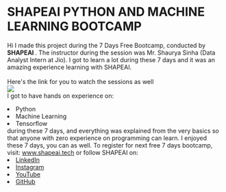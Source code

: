# SHAPEAI PYTHON AND MACHINE LEARNING BOOTCAMP
Hi I made this project during the 7 Days Free Bootcamp, conducted by <b> SHAPEAI
</b>.
The instructor during the session was Mr. Shaurya Sinha (Data Analyst Intern at Jio). I got to
learn a lot during these 7 days and it was an amazing experience learning with SHAPEAI.
<br><br>Here's the link for you to watch the sessions as well<br>
<a href="https://www.youtube.com/playlist?list=PL7zl8TDRnbulNEA-59W7wWgCWE8LEOD6h"> <img src="https://github.com/ShapeAI/PYTHON-AND-DATA-ANALYTICS/blob/main/YOUTUBE%20THUMBNAIL-5.png"> </a>
<br>I got to have hands on experience on:
<li>Python
<li>Machine Learning
<li>Tensorflow
<br>during these 7 days, and everything was explained from the very basics so that
anyone with zero experience on programming can learn.
I enjoyed these 7 days, you can as well. To register for next free 7 days bootcamp, visit:
<a href="https://www.shapeai.tech"> www.shapeai.tech</a>
or follow SHAPEAI on:
<li><a href=
"https://in.linkedin.com/company/shapeai">LinkedIn</a>
<li><a href=
"https://www.instagram.com/shape.ai/?hl=en">Instagram</a>
<li><a
href=
"https://www.youtube.com/channel/UCTUvDLTW9meuDXWcbmISPdA">YouTube</a>
<li><a href="https://github.com/shapeai">GitHub</a>
